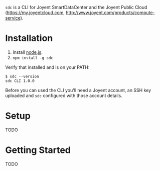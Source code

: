 `sdc` is a CLI for Joyent SmartDataCenter and the
Joyent Public Cloud (<https://my.joyentcloud.com>, 
<http://www.joyent.com/products/compute-service>).

# Installation

1. Install [node.js](http://nodejs.org/).
2. `npm install -g sdc`

Verify that installed and is on your PATH:

    $ sdc --version
    sdc CLI 1.0.0

Before you can used the CLI you'll need a Joyent account, an SSH key uploaded
and `sdc` configured with those account details.

# Setup

TODO

# Getting Started

TODO
